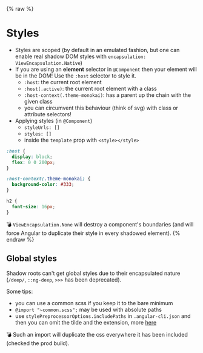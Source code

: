 {% raw %}
# Styles

- Styles are scoped (by default in an emulated fashion, but one can enable real shadow DOM styles with `encapsulation: ViewEncapsulation.Native`)
- If you are using an **element** selector in `@Component` then your element will be in the DOM! Use the `:host` selector to style it.
  - `:host`: the current root element
  - `:host(.active)`: the current root element with a class
  - `:host-context(.theme-monokai)`: has a parent up the chain with the given class
  - you can circumvent this behaviour (think of svg) with class or attribute selectors!
- Applying styles (in `@Component`)
  - `styleUrls: []`
  - `styles: []`
  - inside the `template` prop with `<style></style>`

```scss
:host {
  display: block;
  flex: 0 0 200px;
}

:host-context(.theme-monokai) {
  background-color: #333;
}

h2 {
  font-size: 16px;
}

```

:bomb: `ViewEncapsulation.None` will destroy a component's boundaries (and will force Angular to duplicate their style in every shadowed element).
{% endraw %}

## Global styles

Shadow roots can't get global styles due to their encapsulated nature (`/deep/`, `::ng-deep`, `>>>` has been deprecated).

Some tips:

- you can use a common scss if you keep it to the bare minimum
- `@import "~common.scss";` may be used with absolute paths
- use `stylePreprocessorOptions.includePaths` in `.angular-cli.json` and then you can omit the tilde and the extension, more [here](https://github.com/angular/angular-cli/wiki/stories-global-styles)

:bomb: Such an import will duplicate the css everywhere it has been included (checked the prod build).
